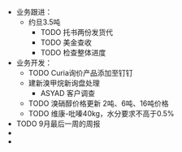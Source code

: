 - 业务跟进：
	- 约旦3.5吨
		- TODO 托书两份发货代
		- TODO 美金查收
		- TODO 检查整体进度
- 业务开发：
	- TODO  Curia询价产品添加至钉钉
	- 建新溴甲烷新询盘处理
		- ASYAD 客户调查
	- TODO 溴硝醇价格更新 2吨、6吨、16吨价格
	- TODO 维康-吡嗪40kg，水分要求不高于0.5%
- TODO 9月最后一周的周报
-
-